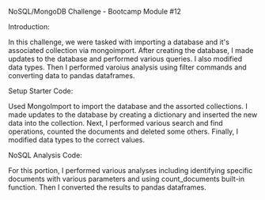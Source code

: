 NoSQL/MongoDB Challenge - Bootcamp Module #12

Introduction:

In this challenge, we were tasked with importing a database and it's associated collection via mongoimport. After creating the database, I made updates to the database and performed various queries. I also modified data types. Then I performed varoius analysis using filter commands and converting data to pandas dataframes.

Setup Starter Code:

Used MongoImport to import the database and the assorted collections. I made updates to the database by creating a dictionary and inserted the new data into the collection. Next, I performed various search and find operations, counted the documents and deleted some others. Finally, I modified data types to the correct values.

NoSQL Analysis Code:

For this portion, I performed various analyses including identifying specific documents with various parameters and using count_documents built-in function. Then I converted the results to pandas dataframes.


